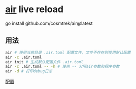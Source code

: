 # [air](https://github.com/cosmtrek/air) live reload

go install github.com/cosmtrek/air@latest

## 用法

```bash
air # 使用当前目录 .air.toml 配置文件，文件不存在则使用默认配置
air -c .air.toml
air init # 生成默认配置文件 .air.toml
air -c .air.toml -- -h # 使用 -- 分隔air参数和程序参数
air -d # 打印debug日志
```

[配置](https://github.com/cosmtrek/air/blob/master/air_example.toml)

